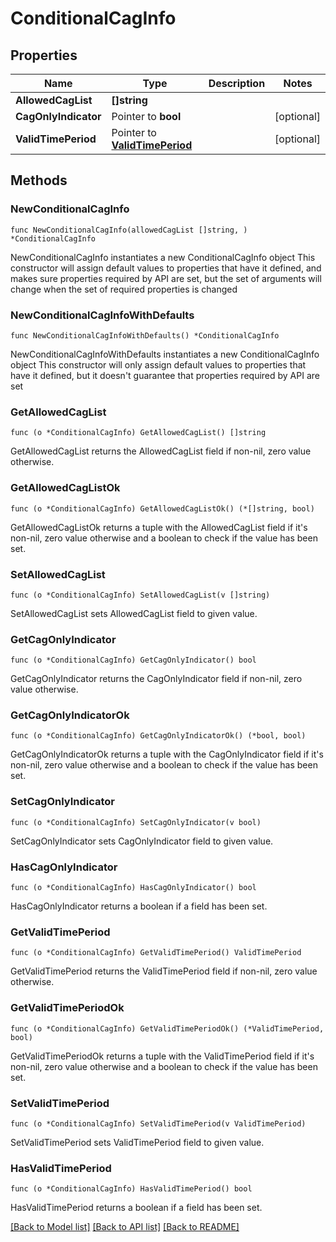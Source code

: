 # ConditionalCagInfo

## Properties

Name | Type | Description | Notes
------------ | ------------- | ------------- | -------------
**AllowedCagList** | **[]string** |  | 
**CagOnlyIndicator** | Pointer to **bool** |  | [optional] 
**ValidTimePeriod** | Pointer to [**ValidTimePeriod**](ValidTimePeriod.md) |  | [optional] 

## Methods

### NewConditionalCagInfo

`func NewConditionalCagInfo(allowedCagList []string, ) *ConditionalCagInfo`

NewConditionalCagInfo instantiates a new ConditionalCagInfo object
This constructor will assign default values to properties that have it defined,
and makes sure properties required by API are set, but the set of arguments
will change when the set of required properties is changed

### NewConditionalCagInfoWithDefaults

`func NewConditionalCagInfoWithDefaults() *ConditionalCagInfo`

NewConditionalCagInfoWithDefaults instantiates a new ConditionalCagInfo object
This constructor will only assign default values to properties that have it defined,
but it doesn't guarantee that properties required by API are set

### GetAllowedCagList

`func (o *ConditionalCagInfo) GetAllowedCagList() []string`

GetAllowedCagList returns the AllowedCagList field if non-nil, zero value otherwise.

### GetAllowedCagListOk

`func (o *ConditionalCagInfo) GetAllowedCagListOk() (*[]string, bool)`

GetAllowedCagListOk returns a tuple with the AllowedCagList field if it's non-nil, zero value otherwise
and a boolean to check if the value has been set.

### SetAllowedCagList

`func (o *ConditionalCagInfo) SetAllowedCagList(v []string)`

SetAllowedCagList sets AllowedCagList field to given value.


### GetCagOnlyIndicator

`func (o *ConditionalCagInfo) GetCagOnlyIndicator() bool`

GetCagOnlyIndicator returns the CagOnlyIndicator field if non-nil, zero value otherwise.

### GetCagOnlyIndicatorOk

`func (o *ConditionalCagInfo) GetCagOnlyIndicatorOk() (*bool, bool)`

GetCagOnlyIndicatorOk returns a tuple with the CagOnlyIndicator field if it's non-nil, zero value otherwise
and a boolean to check if the value has been set.

### SetCagOnlyIndicator

`func (o *ConditionalCagInfo) SetCagOnlyIndicator(v bool)`

SetCagOnlyIndicator sets CagOnlyIndicator field to given value.

### HasCagOnlyIndicator

`func (o *ConditionalCagInfo) HasCagOnlyIndicator() bool`

HasCagOnlyIndicator returns a boolean if a field has been set.

### GetValidTimePeriod

`func (o *ConditionalCagInfo) GetValidTimePeriod() ValidTimePeriod`

GetValidTimePeriod returns the ValidTimePeriod field if non-nil, zero value otherwise.

### GetValidTimePeriodOk

`func (o *ConditionalCagInfo) GetValidTimePeriodOk() (*ValidTimePeriod, bool)`

GetValidTimePeriodOk returns a tuple with the ValidTimePeriod field if it's non-nil, zero value otherwise
and a boolean to check if the value has been set.

### SetValidTimePeriod

`func (o *ConditionalCagInfo) SetValidTimePeriod(v ValidTimePeriod)`

SetValidTimePeriod sets ValidTimePeriod field to given value.

### HasValidTimePeriod

`func (o *ConditionalCagInfo) HasValidTimePeriod() bool`

HasValidTimePeriod returns a boolean if a field has been set.


[[Back to Model list]](../README.md#documentation-for-models) [[Back to API list]](../README.md#documentation-for-api-endpoints) [[Back to README]](../README.md)


